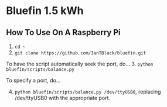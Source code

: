 # Bluefin 1.5 kWh


## How To Use On A Raspberry Pi
1. `cd ~`
2. `git clone https://github.com/IanTBlack/bluefin.git`

To have the script automatically seek the port, do...
3. `python bluefin/scripts/balance.py`

To specify a port, do...

4. `python bluefin/scripts/balance.py /dev/ttyUSB0`, replacing /dev/ttyUSB0 with the appropriate port.
